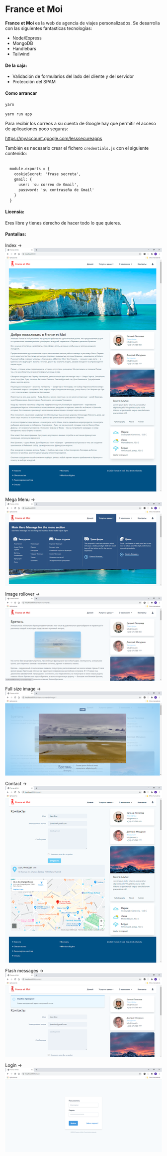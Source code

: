 # France et Moi

**France et Moi** es la web de agencia de viajes personalizados. Se desarrolla con las siguientes fantasticas tecnologías:

* Node/Express
* MongoDB
* Handlebars
* Tailwind

#### De la caja:

* Validación de formularios del lado del cliente y del servidor
* Protección del SPAM

#### Como arrancar

<code>yarn</code>

<code>yarn run app</code>

Para recibir los correos a su cuenta de Google hay que permitir el acceso de aplicaciones poco seguras:

<a href="https://myaccount.google.com/lesssecureapps" target="_blank">
  https://myaccount.google.com/lesssecureapps
</a>

También es necesario crear el fichero <code>credentials.js</code> con el siguiente contenido:

<code>
  module.exports = {
    cookieSecret: 'frase secreta',
    gmail: {
      user: 'su correo de Gmail',
      password: 'su contraseña de Gmail'
    }
  }
</code>

#### Licensia:

Eres libre y tienes derecho de hacer todo lo que quieres.

#### Pantallas:

Index ->
![Index](screenshots/index.png "Index")

Mega Menu ->
![Mega Menu](screenshots/mega-menu.png "Mega Menu")

Image rollover ->
![Image rollover](screenshots/image-rollover.png "Image rollover")

Full size image ->
![Full size image](screenshots/image-full-size.png "Full size image")

Contact ->
![Contact](screenshots/contact.png "Contact")

Flash messages ->
![Contact](screenshots/contact-flash.png "Contact")

Login ->
![Login](screenshots/login.png "Login")
